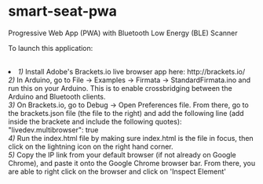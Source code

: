 # smart-seat-pwa
Progressive Web App (PWA) with Bluetooth Low Energy (BLE) Scanner 

To launch this application: <br><br>
<li>
  <em>1)</em> Install Adobe's Brackets.io live browser app here: http://brackets.io/ <br>
  <em>2)</em> In Arduino, go to File -> Examples -> Firmata -> StandardFirmata.ino and run this on your Arduino. This is to enable crossbridging between the Arduino and Bluetooth clients. <br>
  <em>3)</em> On Brackets.io, go to Debug -> Open Preferences file. From there, go to the brackets.json file (the file to the right) and add the following line (add inside the brackete and include the following quotes): "livedev.multibrowser": true <br>
  <em>4)</em> Run the index.html file by making sure index.html is the file in focus, then click on the lightning icon on the right hand corner. <br>
  <em>5)</em> Copy the IP link from your default browser (if not already on Google Chrome), and paste it onto the Google Chrome browser bar. From there, you are able to right click on the browser and click on 'Inspect Element'
</li>
  
